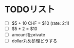 # TODOリスト
+ [ ] $5 + 10 CHF = $10 (rate: 2:1)
+ [ ] $5 * 2 = $10
+ [ ] amountをprivate
+ [ ] dollar丸め処理どうする